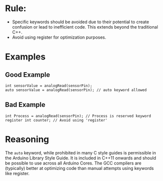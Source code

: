 # Rule:
- Specific keywords should be avoided due to their potential to create confusion or lead to inefficient code. This extends beyond the traditional C++.
- Avoid using register for optimization purposes.

# Examples
## Good Example
```
int sensorValue = analogRead(sensorPin);
auto sensorValue = analogRead(sensorPin); // auto keyword allowed
```

## Bad Example
```
int Process = analogRead(sensorPin); // Process is reserved keyword
register int counter; // Avoid using 'register'
```

# Reasoning
The `auto` keyword, while prohibited in many C style guides is permissible in the Arduino Library Style Guide. It is included in C++11 onwards and should be possible to use across all Arduino Cores. The GCC compilers are (typically) better at optimizing code than manual attempts using keywords like register.